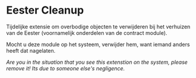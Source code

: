 # Eester Cleanup

Tijdelijke extensie om overbodige objecten te verwijderen bij het verhuizen van de Eester (voornamelijk onderdelen van de contract module).

Mocht u deze module op het systeem, verwijder hem, want iemand anders heeft dat nagelaten.

_Are you in the situation that you see this extenstion on the system, please remove it! Its due to someone else's negligence._
